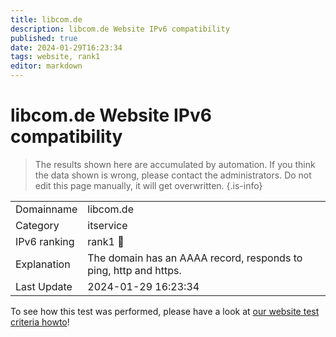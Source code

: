 ```yaml
---
title: libcom.de
description: libcom.de Website IPv6 compatibility
published: true
date: 2024-01-29T16:23:34
tags: website, rank1
editor: markdown
---
```


# libcom.de Website IPv6 compatibility

> The results shown here are accumulated by automation. If you think the data shown is wrong, please contact the administrators. 
> Do not edit this page manually, it will get overwritten.
{.is-info}


|   |   |
| - | - |
| Domainname | libcom.de
| Category | itservice |
| IPv6 ranking | rank1 :1st_place_medal: |
| Explanation | The domain has an AAAA record, responds to ping, http and https. |
| Last Update | 2024-01-29 16:23:34 |

To see how this test was performed, please have a look at [our website test criteria howto](/howto/testcriteria/website)!

